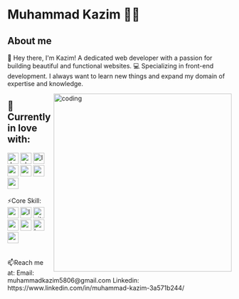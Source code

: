 # Muhammad Kazim 🧑‍💻

## About me
👋 Hey there, I'm Kazim! A dedicated web developer with a passion for building beautiful and functional websites. 💻 Specializing in front-end development. I always want to learn new things and expand my domain of expertise and knowledge.

<img src="https://cdn.dribbble.com/users/1162077/screenshots/3848914/programmer.gif" align="right" alt="coding" width="400"/>

## 🔭Currently in love with:
<div style={{display:'flex'}}>
<img src="https://img.shields.io/badge/javascript-282C34?logo=javascript&logoColor=F7DF1E" alt="Javascript logo" title="javacript" height="25"/>
<img src="https://img.shields.io/badge/php-282C34?logo=php&logoColor=AEB2D5" alt="php logo" title="php" height="25"/>
<img src="https://img.shields.io/badge/laravel-282C34?logo=laravel&logoColor=F05340" alt="laravel logo" title="laravel" height="25"/>
<img src="https://img.shields.io/badge/node.js-282C34?logo=node.js&logoColor=68A063" alt="node js logo" title="node js" height="25"/>
<img src="https://img.shields.io/badge/Express-282C34?logo=Express&logoColor=FFFFFF" alt="express js logo" title="express js" height="25"/>
<img src="https://1000logos.net/wp-content/uploads/2020/08/MySQL-Logo.png" alt="mysql logo" title="mysql" height="25"/>
<img src="https://img.shields.io/badge/MongoDB-282C34?logo=mongodb&logoColor=47A428" alt="mongodb logo" title="mongodb" height="25"/>
</div>
</br> 
⚡Core Skill:
</br>
<div style={{display:'flex'}}>
<img src="https://img.shields.io/badge/React-282C34?logo=react&logoColor=61DAFB" alt="react logo" title="react" height="25"/>
<img src="https://img.shields.io/badge/laravel-282C34?logo=laravel&logoColor=F05340" alt="laravel logo" title="laravel" height="25"/>
<img src="https://img.shields.io/badge/Git-282C34?logo=git&logoColor=F05032" alt="git logo" title="git" height="25"/>
<img src="https://img.shields.io/badge/CSS-282C34?logo=C&logoColor=89CFF8" alt="css logo" title="css" height="25"/>
<img src="https://img.shields.io/badge/Materail%20UI-282C34?logo=mui&logoColor=1F51FF" alt="mui logo" title="material ui" height="25"/>
<img src="https://img.shields.io/badge/Bootstrap-282C34?logo=bootstrap&logoColor=563d7c" alt="bootstrap logo" title="bootstrap" height="25"/>
<img src="https://1000logos.net/wp-content/uploads/2020/08/MySQL-Logo.png" alt="mysql logo" title="mysql" height="25"/>
</div>
</br>
</br>
📫Reach me at:
Email: muhammadkazim5806@gmail.com
Linkedin: https://www.linkedin.com/in/muhammad-kazim-3a571b244/


